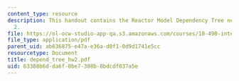 ```yaml
---
content_type: resource
description: This handout contains the Reactor Model Dependency Tree needed for Assignment
  2.
file: https://ol-ocw-studio-app-qa.s3.amazonaws.com/courses/10-490-integrated-chemical-engineering-i-fall-2006/63388b6dda6f0be7308b8bdcdf037a5e_depend_tree_hw2.pdf
file_type: application/pdf
parent_uid: ab636875-e47a-e36a-d0f1-0d9d1741e5cc
resourcetype: Document
title: depend_tree_hw2.pdf
uid: 63388b6d-da6f-0be7-308b-8bdcdf037a5e
---
```

